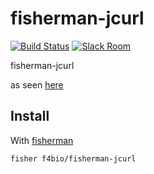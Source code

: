 # fisherman-jcurl

[![Build Status][travis-badge]][travis-link]
[![Slack Room][slack-badge]][slack-link]

fisherman-jcurl

as seen [here](http://benw.me/posts/colourized-pretty-printed-json-with-curl/)

## Install

With [fisherman]

```
fisher f4bio/fisherman-jcurl
```

[travis-link]: https://travis-ci.org/f4bio/fisherman-jcurl
[travis-badge]: https://img.shields.io/travis/f4bio/fisherman-jcurl.svg
[slack-link]: https://fisherman-wharf.herokuapp.com
[slack-badge]: https://fisherman-wharf.herokuapp.com/badge.svg
[fisherman]: https://github.com/fisherman/fisherman

